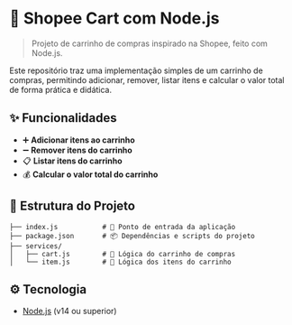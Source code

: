 # 🛒 Shopee Cart com Node.js

> Projeto de carrinho de compras inspirado na Shopee, feito com Node.js.

Este repositório traz uma implementação simples de um carrinho de compras, permitindo adicionar, remover, listar itens e calcular o valor total de forma prática e didática.



## ✨ Funcionalidades

- ➕ **Adicionar itens ao carrinho**
- ➖ **Remover itens do carrinho**
- 📋 **Listar itens do carrinho**
- 💰 **Calcular o valor total do carrinho**


## 📁 Estrutura do Projeto

```text
├── index.js           # 🚀 Ponto de entrada da aplicação
├── package.json       # 📦 Dependências e scripts do projeto
├── services/
│   ├── cart.js        # 🛒 Lógica do carrinho de compras
│   └── item.js        # 🎁 Lógica dos itens do carrinho
```


## ⚙️ Tecnologia

- [Node.js](https://nodejs.org/) (v14 ou superior)


